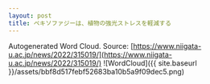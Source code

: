 ```yaml
---
layout: post
title: ペキソファジーは、植物の強光ストレスを軽減する
---
```

Autogenerated Word Cloud.
Source\: [https://www.niigata-u.ac.jp/news/2022/315019/](https://www.niigata-u.ac.jp/news/2022/315019/)
![WordCloud]({{ site.baseurl }}/assets/bbf8d517febf52683ba10b5a9f09dec5.png)